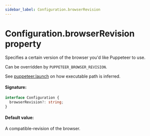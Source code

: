 ```yaml
---
sidebar_label: Configuration.browserRevision
---
```


# Configuration.browserRevision property

Specifies a certain version of the browser you'd like Puppeteer to use.

Can be overridden by `PUPPETEER_BROWSER_REVISION`.

See [puppeteer.launch](./puppeteer.puppeteernode.launch.md) on how executable path is inferred.

#### Signature:

```typescript
interface Configuration {
  browserRevision?: string;
}
```

#### Default value:

A compatible-revision of the browser.
